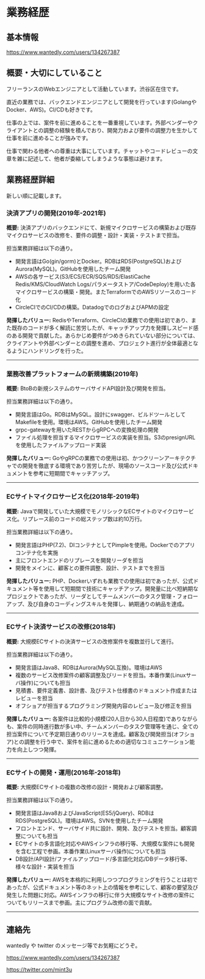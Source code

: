 # 業務経歴

## 基本情報

<https://www.wantedly.com/users/134267387>

## 概要・大切にしていること

フリーランスのWebエンジニアとして活動しています。渋谷区在住です。

直近の業務では、バックエンドエンジニアとして開発を行っています(GolangやDocker、AWS)。CI/CDも好きです。

仕事の上では、案件を前に進めることを一番重視しています。外部ベンダーやクライアントとの調整の経験を積んでおり、開発力および要件の調整力を生かして仕事を前に進めることが強みです。

仕事で関わる他者への尊重は大事にしています。チャットやコードレビューの文章を雑に記述して、他者が委縮してしまうような事態は避けます。

## 業務経歴詳細

新しい順に記載します。

### 決済アプリの開発(2019年-2021年)

**概要:** 決済アプリのバックエンドにて、新規マイクロサービスの構築および既存マイクロサービスの改修を、要件の調整・設計・実装・テストまで担当。

担当業務詳細は以下の通り。

- 開発言語はGo(gin/gorm)とDocker。RDBはRDS(PostgreSQL)およびAurora(MySQL)。GitHubを使用したチーム開発
- AWSの各サービス(S3/ECS/ECR/SQS/RDS/ElastiCache Redis/KMS/CloudWatch Logs/パラメータストア/CodeDeploy)を用いた各マイクロサービスの構築・開発。またTerraformでのAWSリソースのコード化
- CircleCIでのCI/CDの構築。DatadogでのログおよびAPMの設定

**発揮したバリュー:** RedisやTerraform、CircleCIの業務での使用は初であり、また既存のコードが多く解読に苦労したが、キャッチアップ力を発揮しスピード感のある開発で貢献した。あらかじめ要件がつめきられていない部分については、クライアントや外部ベンダーとの調整を進め、プロジェクト進行が全体最適となるようにハンドリングを行った。

---

### 業務改善プラットフォームの新規構築(2019年)

**概要:** BtoBの新規システムのサーバサイドAPI設計及び開発を担当。

担当業務詳細は以下の通り。

- 開発言語はGo。RDBはMySQL。設計にswagger、ビルドツールとしてMakefileを使用。環境はAWS。GitHubを使用したチーム開発
- grpc-gatewayを用いたRESTからgRPCへの変換処理の開発
- ファイル処理を担当するマイクロサービスの実装を担当。S3のpresignURLを使用したファイルアップロード実装

**発揮したバリュー:** GoやgRPCの業務での使用は初、かつクリーンアーキテクチャでの開発を徹底する環境であり苦労したが、現場のソースコード及び公式ドキュメントを参考に短期間でキャッチアップ。

---

### ECサイトマイクロサービス化(2018年-2019年)

**概要:** Javaで開発していた大規模でモノリシックなECサイトのマイクロサービス化。リプレース前のコードの総ステップ数は約10万行。

担当業務詳細は以下の通り。

- 開発言語はPHP(7.2)、DIコンテナとしてPimpleを使用。Dockerでのアプリコンテナ化を実施
- 主にフロントエンドのリプレースを開発リーダを担当
- 開発をメインに、顧客との要件調整、設計、テストまでを担当

**発揮したバリュー:** PHP、Dockerいずれも業務での使用は初であったが、公式ドキュメント等を使用して短期間で技術にキャッチアップ。開発量に比べ短納期なプロジェクトであったが、リーダとしてチームメンバーのタスク管理・フォローアップ、及び自身のコーディングスキルを発揮し、納期通りの納品を達成。

---

### ECサイト決済サービスの改修(2018年)

**概要:** 大規模ECサイトの決済サービスの改修案件を複数並行して進行。

担当業務詳細は以下の通り。

- 開発言語はJava8、RDBはAurora(MySQL互換)。環境はAWS
- 複数のサービス改修案件の顧客調整及びリードを担当。本番作業(Linuxサーバ操作)についても担当
- 見積書、要件定義書、設計書、及びテスト仕様書のドキュメント作成またはレビューを担当
- オフショアが担当するプログラミング開発内容のレビュー及び修正を担当

**発揮したバリュー:** 各案件は比較的小規模(20人日から30人日程度)でありながらも、案件の同時進行数が多い中、チームメンバーのタスク管理等を通じ、全ての担当案件について予定期日通りのリリースを達成。顧客及び開発担当(オフショア)との調整を行う中で、案件を前に進めるための適切なコミュニケーション能力を向上しつつ発揮。

---

### ECサイトの開発・運用(2016年-2018年)

**概要:** 大規模ECサイトの複数の改修の設計・開発および顧客調整。

担当業務詳細は以下の通り。

- 開発言語はJava8およびJavaScript(ES5/jQuery)、RDBはRDS(PostgreSQL)。環境はAWS。SVNを使用したチーム開発
- フロントエンド、サーバサイド共に設計、開発、及びテストを担当。顧客調整についても担当
- ECサイトの多言語化対応やAWSインフラの移行等、大規模な案件にも開発を含む工程で参画。本番作業(Linuxサーバ操作)についても担当
- DB設計/API設計/ファイルアップロード/多言語化対応/DBデータ移行等、様々な設計・実装を担当

**発揮したバリュー:** AWSを本格的に利用しつつプログラミングを行うことは初であったが、公式ドキュメント等のネット上の情報を参考にして、顧客の要望及び発生した問題に対応。AWSインフラの移行に伴う大規模なサイト改修の案件についてもリリースまで参画。主にプログラム改修の面で貢献。

---

## 連絡先

wantedly や twitter のメッセージ等でお気軽にどうぞ。

<https://www.wantedly.com/users/134267387>

<https://twitter.com/mint3u>
